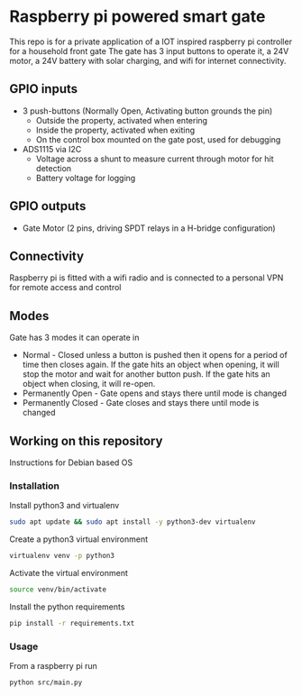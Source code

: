 # Raspberry pi powered smart gate
This repo is for a private application of a IOT inspired raspberry pi controller for a household front gate
The gate has 3 input buttons to operate it, a 24V motor, a 24V battery with solar charging, and wifi for internet connectivity.

## GPIO inputs
* 3 push-buttons (Normally Open, Activating button grounds the pin)
  * Outside the property, activated when entering
  * Inside the property, activated when exiting
  * On the control box mounted on the gate post, used for debugging
* ADS1115 via I2C
  * Voltage across a shunt to measure current through motor for hit detection
  * Battery voltage for logging

## GPIO outputs
* Gate Motor (2 pins, driving SPDT relays in a H-bridge configuration)

## Connectivity
Raspberry pi is fitted with a wifi radio and is connected to a personal VPN for remote access and control

## Modes
Gate has 3 modes it can operate in
  * Normal - Closed unless a button is pushed then it opens for a period of time then closes again.
    If the gate hits an object when opening, it will stop the motor and wait for another button push.
    If the gate hits an object when closing, it will re-open.
  * Permanently Open - Gate opens and stays there until mode is changed
  * Permanently Closed - Gate closes and stays there until mode is changed
  
## Working on this repository
Instructions for Debian based OS
### Installation
Install python3 and virtualenv
```bash
sudo apt update && sudo apt install -y python3-dev virtualenv
```

Create a python3 virtual environment
```bash
virtualenv venv -p python3
```

Activate the virtual environment
```bash
source venv/bin/activate
```

Install the python requirements
```bash
pip install -r requirements.txt
```

### Usage
From a raspberry pi run
```bash
python src/main.py
```


